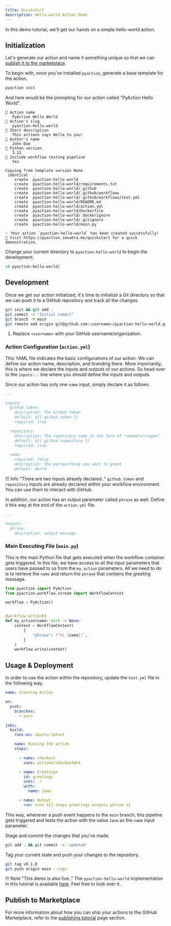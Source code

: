 ```yaml
---
title: Quickstart
description: Hello-world Action Demo
---
```


In this demo tutorial, we'll get our hands on a simple hello-world action.

## Initialization
Let's generate our action and name it something unique so that we can [publish it to the marketplace](tutorial.md#publishing-in-the-marketplace).

To begin with, once you've installed `pyaction`, generate a base template for the action.

```bash
pyaction init
```

And here would be the prompting for our action called "PyAction Hello World".

``` { .plaintext .no-copy }
🎤 Action name
   PyAction Hello World
🎤 Action's slug
   pyaction-hello-world
🎤 Short description
   This actions says Hello to you!
🎤 Author's name
   John Doe
🎤 Python version
   3.12
🎤 Include workflow testing pipeline
   Yes

Copying from template version None
 identical  .
    create  pyaction-hello-world
    create  pyaction-hello-world/requirements.txt
    create  pyaction-hello-world/.github
    create  pyaction-hello-world/.github/workflows
    create  pyaction-hello-world/.github/workflows/test.yml
    create  pyaction-hello-world/README.md
    create  pyaction-hello-world/action.yml
    create  pyaction-hello-world/Dockerfile
    create  pyaction-hello-world/.dockerignore
    create  pyaction-hello-world/.gitignore
    create  pyaction-hello-world/main.py

✨ Your action `pyaction-hello-world` has been created successfully!
🔗 Visit https://pyaction.imsadra.me/quickstart for a quick demonstration.
```

Change your current directory to `pyaction-hello-world` to begin the development.

```bash
cd pyaction-hello-world/
```

## Development
Once we get our action initialized, it's time to initialize a Git directory so that we can push it to a GitHub repository and track all the changes.

```bash
git init && git add .
git commit -m "Initial commit"
git branch -M main
git remote add origin git@github.com:<username>/pyaction-hello-world.git #(1)
```

1.  Replace `<username>` with your GitHub username/organization.

### Action Configuration (`action.yml`)
This YAML file indicates the basic configurations of our action. We can define our action name, description, and branding there. More importantly, this is where we declare the inputs and outputs of our actions. So head over to the `inputs:..` line where you should define the inputs and outputs.

Since our action has only one `name` input, simply declare it as follows.

```yaml title="pyaction-hello-world/action.yml" hl_lines="14-17"
...

inputs:
  github_token:
    description: The GitHub token
    default: ${{ github.token }}
    required: true

  repository:
    description: The repository name in the form of "<owner>/<repo>"
    default: ${{ github.repository }}
    required: true

  name:
    required: false
    description: the person/thing you want to greet
    default: World
```

!!! Info "There are two inputs already declared.."
    `github_token` and `repository` inputs are already declared within your workflow environment. You can use them to interact with GitHub.

In addition, our action has an output parameter called `phrase` as well. Define it this way at the end of the `action.yml` file.

```yaml
...

outputs:
  phrase:
    description: output message
```

### Main Executing File (`main.py`)
This is the main Python file that gets executed when the workflow container gets triggered. In this file, we have access to all the input parameters that users have passed to us from the `my_action` parameters. All we need to do is to retrieve the `name` and return the `phrase` that contains the greeting message.

```python title="pyaction-hello-world/main.py" linenums="1"
from pyaction import PyAction
from pyaction.workflow.stream import WorkflowContext

workflow = PyAction()


@workflow.action()
def my_action(name: str) -> None:
    context = WorkflowContext(
        {
            "phrase": f"Hi {name}!",
        }
    )
    workflow.write(context)
```

## Usage & Deployment
In order to use the action within the repository, update the `test.yml` file in the following way.

```yaml title="pyaction-hello-world/.github/workflows/test.yml" linenums="1"
name: Greeting Action

on:
  push:
    branches:
      - main

jobs:
  build:
    runs-on: ubuntu-latest

    name: Running the action
    steps:

      - name: checkout
        uses: actions/checkout@v4

      - name: Greetings
        id: greetings
        uses: ./
        with:
          name: Jane

      - name: Output
        run: echo ${{ steps.greetings.outputs.phrase }}
```

This way, whenever a push event happens to the `main` branch, this pipeline gets triggered and tests the action with the value `Jane` as the `name` input parameter.

Stage and commit the changes that you've made.

```bash
git add . && git commit -m 'updated'
```

Tag your current state and push your changes to the repository.

```bash
git tag v0.1.0
git push origin main --tags
```

!!! Note "This demo is also live.."
    The `pyaction-hello-world` implementation in this tutorial is available [here](https://github.com/lnxpy/pyaction-hello-world). Feel free to look over it.

## Publish to Marketplace
For more information about how you can ship your actions to the GitHub Marketplace, refer to the [publishing tutorial](tutorial.md#publishing-in-the-marketplace) page section.
